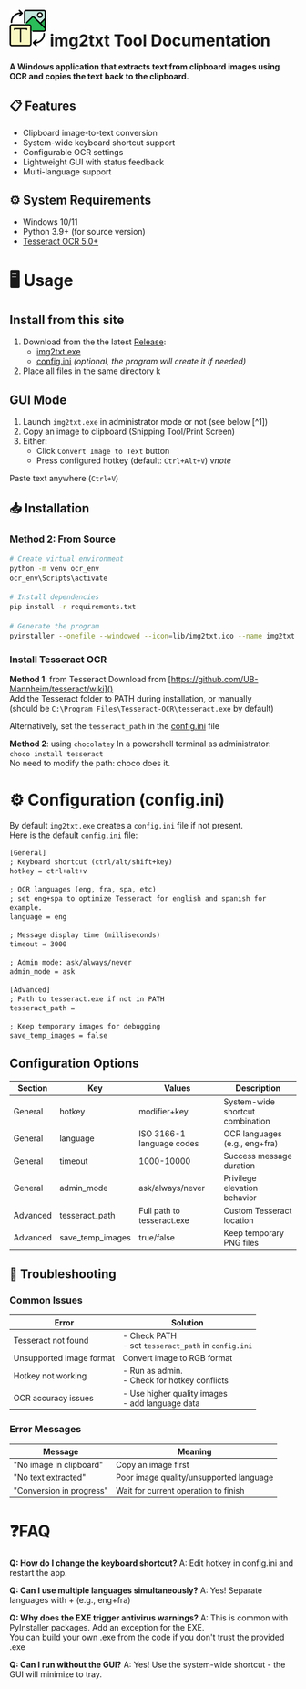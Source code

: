 # ![img2txt](lib/img2txt-small.png) img2txt Tool Documentation

#### A Windows application that extracts text from clipboard images using OCR and copies the text back to the clipboard.

## 📋 Features
- Clipboard image-to-text conversion
- System-wide keyboard shortcut support
- Configurable OCR settings
- Lightweight GUI with status feedback
- Multi-language support

## ⚙️ System Requirements
- Windows 10/11
- Python 3.9+ (for source version)
- [Tesseract OCR 5.0+](#tesseract)

# 🖥️ Usage
## Install from this site
1. Download from the the latest [Release](/releases/latest/download/):
   - [img2txt.exe](/releases/latest/download/img2txt.exe)
   - [config.ini](/releases/latest/download/config.ini) *(optional, the program will create it if needed)*
2. Place all files in the same directory
k
## GUI Mode
1. Launch `img2txt.exe` in administrator mode or not (see below [^1])
2. Copy an image to clipboard (Snipping Tool/Print Screen)
3. Either:
   - Click `Convert Image to Text` button
   - Press configured hotkey (default: `Ctrl+Alt+V`)
v*note*

Paste text anywhere (`Ctrl+V`)

## 📥 Installation

### Method 2: From Source
```bash
# Create virtual environment
python -m venv ocr_env
ocr_env\Scripts\activate

# Install dependencies
pip install -r requirements.txt 

# Generate the program
pyinstaller --onefile --windowed --icon=lib/img2txt.ico --name img2txt img2txt.py
```

### <a name="tesseract"></a>Install Tesseract OCR
**Method 1**: from Tesseract
Download from [https://github.com/UB-Mannheim/tesseract/wiki]()  
Add the Tesseract folder to PATH during installation, or manually  
(should be `C:\Program Files\Tesseract-OCR\tesseract.exe` by default)

Alternatively, set the `tesseract_path` in the [config.ini](#config) file

**Method 2**: using `chocolatey` 
In a powershell terminal as administrator:  
`choco install tesseract`  
No need to modify the path: choco does it.

# ⚙️ <a name="config"></a>Configuration (config.ini)

By default `img2txt.exe` creates a `config.ini` file if not present.  
Here is the default `config.ini` file:
```
[General]
; Keyboard shortcut (ctrl/alt/shift+key)
hotkey = ctrl+alt+v

; OCR languages (eng, fra, spa, etc)
; set eng+spa to optimize Tesseract for english and spanish for example.
language = eng

; Message display time (milliseconds)
timeout = 3000

; Admin mode: ask/always/never
admin_mode = ask

[Advanced]
; Path to tesseract.exe if not in PATH
tesseract_path = 

; Keep temporary images for debugging
save_temp_images = false
```

## Configuration Options
| Section | Key | Values | Description |
| ------- | --- | ------ | ----------- |
| General | hotkey | modifier+key | System-wide shortcut combination | 
| General | language | ISO 3166-1 language codes | OCR languages (e.g., eng+fra) |
| General | timeout |1000-10000 | Success message duration |
| General | admin_mode | ask/always/never | Privilege elevation behavior |
| Advanced | tesseract_path | Full path to tesseract.exe | Custom Tesseract location |
| Advanced | save_temp_images | true/false | Keep temporary PNG files |

## 🚨 Troubleshooting
### Common Issues
| Error | Solution |
| ----- | -------- |
| Tesseract not found | - Check PATH<br>- set `tesseract_path` in `config.ini` |
| Unsupported image format | Convert image to RGB format |
| Hotkey not working	| - Run as admin.<br>- Check for hotkey conflicts |
| OCR accuracy issues | - Use higher quality images<br>- add language data |

### Error Messages
| Message | Meaning |
| ------- | ------- |
| "No image in clipboard" | Copy an image first |
| "No text extracted" | Poor image quality/unsupported language |
| "Conversion in progress" | Wait for current operation to finish |


# ❓FAQ
**Q: How do I change the keyboard shortcut?**
A: Edit hotkey in config.ini and restart the app.

**Q: Can I use multiple languages simultaneously?**
A: Yes! Separate languages with + (e.g., eng+fra)

**Q: Why does the EXE trigger antivirus warnings?**
A: This is common with PyInstaller packages. Add an exception for the EXE.  
You can build your own .exe from the code if you don't trust the provided .exe

**Q: Can I run without the GUI?**
A: Yes! Use the system-wide shortcut - the GUI will minimize to tray.
